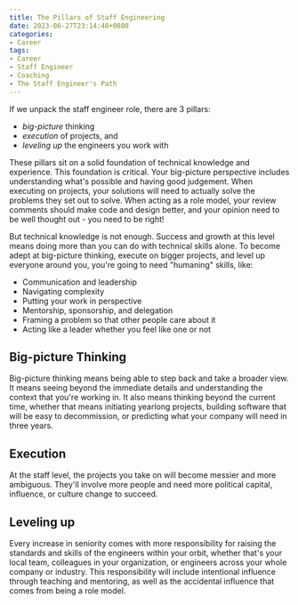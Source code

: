 ```yaml
---
title: The Pillars of Staff Engineering
date: 2023-06-27T23:14:48+0800
categories:
- Career
tags: 
- Career
- Staff Engineer
- Coaching
- The Staff Engineer's Path
---
```


If we unpack the staff engineer role, there are 3 pillars:

* _big-picture_ thinking
* _execution_ of projects, and
* _leveling up_ the engineers you work with

These pillars sit on a solid foundation of technical knowledge and experience. This foundation is critical.
Your big-picture perspective includes understanding what's possible and having good judgement. When executing on
projects, your solutions will need to actually solve the problems they set out to solve. When acting as a role model,
your review comments should make code and design better, and your opinion need to be well thought out - you need to
be right!

But technical knowledge is not enough. Success and growth at this level means doing more than you can do with technical
skills alone. To become adept at big-picture thinking, execute on bigger projects, and level up everyone around you,
you're going to need "humaning" skills, like:

* Communication and leadership
* Navigating complexity
* Putting your work in perspective
* Mentorship, sponsorship, and delegation
* Framing a problem so that other people care about it
* Acting like a leader whether you feel like one or not

## Big-picture Thinking

Big-picture thinking means being able to step back and take a broader view. It means seeing beyond the immediate details
and understanding the context that you're working in. It also means thinking beyond the current time, whether that means
initiating yearlong projects, building software that will be easy to decommission, or predicting what your company will
need in three years.

## Execution

At the staff level, the projects you take on will become messier and more ambiguous. They'll involve more people and
need more political capital, influence, or culture change to succeed.

## Leveling up

Every increase in seniority comes with more responsibility for raising the standards and skills of the engineers within
your orbit, whether that's your local team, colleagues in your organization, or engineers across your whole company or
industry. This responsibility will include intentional influence through teaching and mentoring, as well as the
accidental influence that comes from being a role model.

